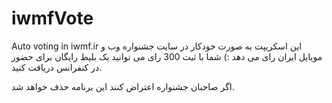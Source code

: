 # iwmfVote
Auto voting in iwmf.ir
این اسکریپت به صورت خودکار در سایت جشنواره وب و مویایل ایران رای می دهد :)
شما با ثبت 300 رای می توانید یک بلیط رایگان برای حضور در کنفرانس دریافت کنید.

اگر صاحبان جشنواره اعتراض کنند این برنامه حذف خواهد شد.
